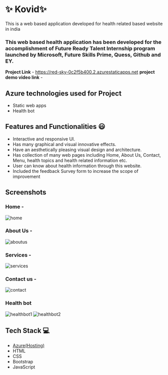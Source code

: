 # ✨  Kovid✨

This is a web based application developed for health related based website in india

### This web based health application has been developed for the accomplishment of Future Ready Talent Internship program launched by Microsoft, Future Skills Prime, Quess, Github and EY.


**Project Link** -
https://red-sky-0c2f5b400.2.azurestaticapps.net
**project demo video link** - 

## Azure technologies used for Project

- Static web apps
- Health bot

## Features and Functionalities 😃

- Interactive and responsive UI.
- Has many graphical and visual innovative effects.
- Have an aesthetically pleasing visual design and architecture.
- Has collection of many web pages including Home, About Us, Contact, Menu, health topics and health related information etc.
- User can know about health information through this website.
- Included the feedback Survey form to increase the scope of improvement 

## Screenshots
### Home -
![home](https://user-images.githubusercontent.com/97830853/201946913-47e63c4a-f353-468b-b07d-9bb72c6b222b.png)



   

### About Us -
![aboutus](https://user-images.githubusercontent.com/97830853/201946967-2c730864-996d-4266-9558-ca8ffbd9e753.png)



### Services -
![services](https://user-images.githubusercontent.com/97830853/201946989-186d47bc-e809-4bae-b267-e9b05b28a44e.png)



### Contact us -
![contact](https://user-images.githubusercontent.com/97830853/201947012-d1f81345-f4df-4e65-be5a-11d0672fd06e.png)



### Health bot
![healthbot1](https://user-images.githubusercontent.com/97830853/201947065-6d92bbb8-22b4-47bf-a0fb-ea5aa0273574.png)
![healthbot2](https://user-images.githubusercontent.com/97830853/201947089-290d1af8-5d72-4dc5-966a-a20b08ad7c7d.png)




## Tech Stack 💻

- [Azure(Hosting)](https://azure.microsoft.com/en-in/features/azure-portal/)
- HTML
- CSS
- Bootstrap
- JavaScript
